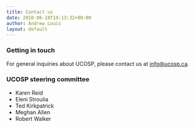 ```yaml
---
title: Contact us
date: 2010-06-18T19:13:32+00:00
author: Andrew Louis
layout: default
---
```

### Getting in touch

For general inquiries about UCOSP, please contact us at [info@ucosp.ca](mailto:admin@ucosp.ca).

### UCOSP steering committee

  * Karen Reid
  * Eleni Stroulia
  * Ted Kirkpatrick
  * Meghan Allen
  * Robert Walker

